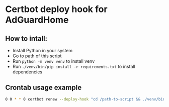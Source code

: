 # Certbot deploy hook for AdGuardHome
## How to intall:
* Install Python in your system
* Go to path of this script
* Run `python -m venv venv` to install venv
* Run `./venv/bin/pip install -r requirements.txt` to install dependencies
## Crontab usage example
```sh
0 0 * * 0 certbot renew --deploy-hook "cd /path-to-script && ./venv/bin/python ."
```